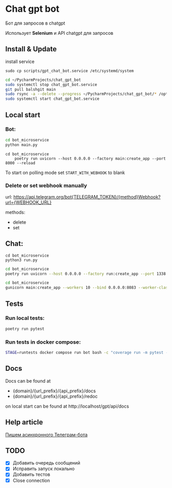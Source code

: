# Chat gpt bot
Бот для запросов в chatgpt

Использует **Selenium** и API chatgpt для запросов 

## Install & Update

install service

    sudo cp scripts/gpt_chat_bot.service /etc/systemd/system

```bash
cd ~/PycharmProjects/chat_gpt_bot
sudo systemctl stop chat_gpt_bot.service
git pull balshgit main
sudo rsync -a --delete --progress ~/PycharmProjects/chat_gpt_bot/* /opt/chat_gpt_bot/ --exclude .git
sudo systemctl start chat_gpt_bot.service
```

## Local start

### Bot:

```bash
cd bot_microservice
python main.py
```

```shell
cd bot_microservice
	poetry run uvicorn --host 0.0.0.0 --factory main:create_app --port 8000 --reload
```

To start on polling mode set `START_WITH_WEBHOOK` to blank


### Delete or set webhook manually

url: https://api.telegram.org/bot{TELEGRAM_TOKEN}/{method}Webhook?url={WEBHOOK_URL}

methods:
- delete
- set


## Chat:

```shell
cd bot_microservice
python3 run.py
```


```bash
cd bot_microservice
poetry run uvicorn --host 0.0.0.0 --factory run:create_app --port 1338 --reload
```

```bash
cd bot_microservice
gunicorn main:create_app --workers 10 --bind 0.0.0.0:8083 --worker-class uvicorn.workers.UvicornWorker --timeout 150 --max-requests 2000 --max-requests-jitter 400
```


## Tests

### Run local tests:
```bash
poetry run pytest
```

### Run tests in docker compose:
```bash
STAGE=runtests docker compose run bot bash -c "coverage run -m pytest -vv --exitfirst && poetry run coverage report"
```

## Docs
Docs can be found at

- {domain}/{url_prefix}/{api_prefix}/docs
- {domain}/{url_prefix}/{api_prefix}/redoc

on local start can be found at http://localhost/gpt/api/docs

## Help article

[Пишем асинхронного Телеграм-бота](https://habr.com/ru/company/kts/blog/598575/)


## TODO

- [x] Добавить очередь сообщений
- [x] Исправить запуск локально
- [x] Добавить тестов
- [x] Close connection
